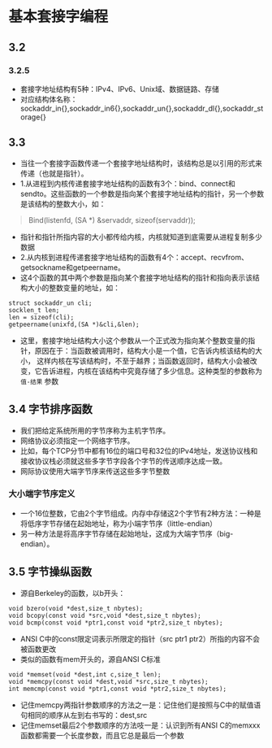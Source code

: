 # 基本套接字编程

## 3.2

### 3.2.5
* 套接字地址结构有5种：IPv4、IPv6、Unix域、数据链路、存储
* 对应结构体名称：sockaddr_in{},sockaddr_in6{},sockaddr_un{},sockaddr_dl{},sockaddr_storage{}

## 3.3
* 当往一个套接字函数传递一个套接字地址结构时，该结构总是以引用的形式来传递（也就是指针）。
* 1.从进程到内核传递套接字地址结构的函数有3个：bind、connect和sendto。这些函数的一个参数是指向某个套接字地址结构的指针，另一个参数是该结构的整数大小，如：
>Bind(listenfd, (SA *) &servaddr, sizeof(servaddr));

* 指针和指针所指内容的大小都传给内核，内核就知道到底需要从进程复制多少数据
* 2.从内核到进程传递套接字地址结构的函数有4个：accept、recvfrom、getsockname和getpeername。
* 这4个函数的其中两个参数是指向某个套接字地址结构的指针和指向表示该结构大小的整数变量的地址，如：

```c/c++
struct sockaddr_un cli;
socklen_t len;
len = sizeof(cli);
getpeername(unixfd,(SA *)&cli,&len);
```

* 这里，套接字地址结构大小这个参数从一个正式改为指向某个整数变量的指针，原因在于：当函数被调用时，结构大小是一个值，它告诉内核该结构的大小，
这样内核在写该结构时，不至于越界；当函数返回时，结构大小会被改变，它告诉进程，内核在该结构中究竟存储了多少信息。这种类型的参数称为 `值-结果` 参数

## 3.4 字节排序函数
* 我们把给定系统所用的字节序称为主机字节序。
* 网络协议必须指定一个网络字节序。
* 比如，每个TCP分节中都有16位的端口号和32位的IPv4地址，发送协议栈和接收协议栈必须就这些多字节字段各个字节的传送顺序达成一致。
* 网际协议使用大端字节序来传送这些多字节整数 

### 大小端字节序定义
* 一个16位整数，它由2个字节组成。内存中存储这2个字节有2种方法：一种是将低序字节存储在起始地址，称为小端字节序（little-endian）
* 另一种方法是将高序字节存储在起始地址，这成为大端字节序（big-endian）。

## 3.5 字节操纵函数
* 源自Berkeley的函数，以b开头：

```c/c++
void bzero(void *dest,size_t nbytes);
void bcopy(const void *src,void *dest,size_t nbytes);
void bcmp(const void *ptr1,const void *ptr2,size_t nbytes);
```

* ANSI C中的const限定词表示所限定的指针（src ptr1 ptr2）所指的内容不会被函数更改
* 类似的函数有mem开头的，源自ANSI C标准

```c/c++
void *memset(void *dest,int c,size_t len);
void *memcpy(const void *dest,void *src,size_t nbytes);
int memcmp(const void *ptr1,const void *ptr2,size_t nbytes);
```

* 记住memcpy两指针参数顺序的方法之一是：记住他们是按照与C中的赋值语句相同的顺序从左到右书写的：dest,src
* 记住memset最后2个参数顺序的方法吱一是：认识到所有ANSI C的memxxx函数都需要一个长度参数，而且它总是最后一个参数

